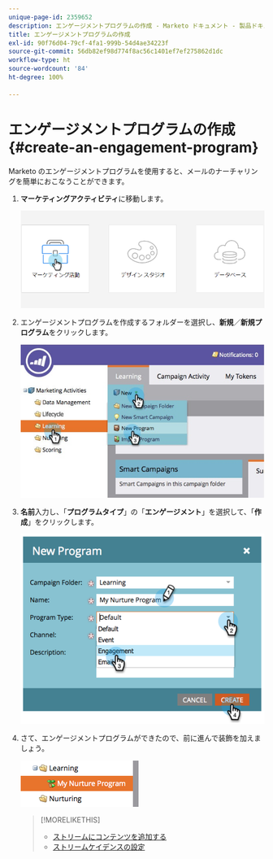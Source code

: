 ```yaml
---
unique-page-id: 2359652
description: エンゲージメントプログラムの作成 - Marketo ドキュメント - 製品ドキュメント
title: エンゲージメントプログラムの作成
exl-id: 90f76d04-79cf-4fa1-999b-54d4ae34223f
source-git-commit: 56db82ef98d774f8ac56c1401ef7ef275862d1dc
workflow-type: ht
source-wordcount: '84'
ht-degree: 100%

---
```


# エンゲージメントプログラムの作成 {#create-an-engagement-program}

Marketo のエンゲージメントプログラムを使用すると、メールのナーチャリングを簡単におこなうことができます。

1. **マーケティングアクティビティ**&#x200B;に移動します。

   ![](assets/login-marketing-activities.png)

1. エンゲージメントプログラムを作成するフォルダーを選択し、**新規**／**新規プログラム**&#x200B;をクリックします。

   ![](assets/newprogramlifecycle.jpg)

1. **名前**&#x200B;入力し、「**プログラムタイプ**」の「**エンゲージメント**」を選択して、「**作成**」をクリックします。

   ![](assets/image2014-9-15-15-3a35-3a32.png)

1. さて、エンゲージメントプログラムができたので、前に進んで装飾を加えましょう。

   ![](assets/image2014-9-15-15-3a35-3a38.png)

   >[!MORELIKETHIS]
   >
   >* [ストリームにコンテンツを追加する](/help/marketo/product-docs/email-marketing/drip-nurturing/creating-an-engagement-program/add-content-to-a-stream.md)
   >* [ストリームケイデンスの設定](/help/marketo/product-docs/email-marketing/drip-nurturing/engagement-program-streams/set-stream-cadence.md)

